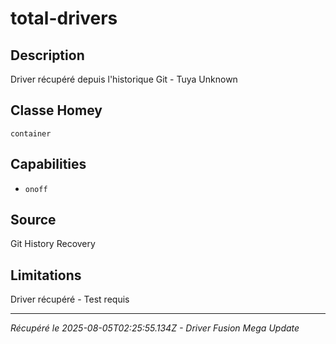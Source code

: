# total-drivers

## Description
Driver récupéré depuis l'historique Git - Tuya Unknown

## Classe Homey
`container`

## Capabilities
- `onoff`

## Source
Git History Recovery

## Limitations
Driver récupéré - Test requis

---
*Récupéré le 2025-08-05T02:25:55.134Z - Driver Fusion Mega Update*

